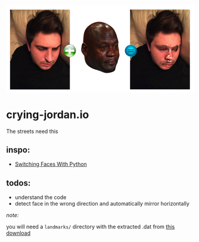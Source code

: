 <p align="center">
  <br />
  <img src="https://raw.githubusercontent.com/mannynotfound/crying-jordan/master/crying-jordan.jpg" />
</p>

# crying-jordan.io

The streets need this

## inspo:

* [Switching Faces With Python](http://matthewearl.github.io/2015/07/28/switching-eds-with-python/)

## todos:

* understand the code
* detect face in the wrong direction and automatically mirror horizontally

_note:_

you will need a `landmarks/` directory with the extracted .dat from [this download](http://sourceforge.net/projects/dclib/files/dlib/v18.10/shape_predictor_68_face_landmarks.dat.bz2)

